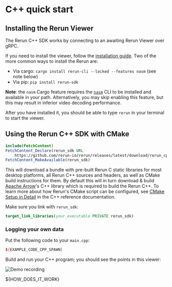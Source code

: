 # C++ quick start

## Installing the Rerun Viewer
The Rerun C++ SDK works by connecting to an awaiting Rerun Viewer over gRPC.

If you need to install the viewer, follow the [installation guide](https://www.rerun.io/docs/getting-started/installing-viewer). Two of the more common ways to install the Rerun are:
* Via cargo: `cargo install rerun-cli --locked --features nasm` (see note below)
* Via pip: `pip install rerun-sdk`

**Note**: the `nasm` Cargo feature requires the [`nasm`](https://github.com/netwide-assembler/nasm) CLI to be installed and available in your path.
Alternatively, you may skip enabling this feature, but this may result in inferior video decoding performance.

After you have installed it, you should be able to type `rerun` in your terminal to start the viewer.

## Using the Rerun C++ SDK with CMake
```cmake
include(FetchContent)
FetchContent_Declare(rerun_sdk URL
    https://github.com/rerun-io/rerun/releases/latest/download/rerun_cpp_sdk.zip)
FetchContent_MakeAvailable(rerun_sdk)
```

This will download a bundle with pre-built Rerun C static libraries for most desktop platforms,
all Rerun C++ sources and headers, as well as CMake build instructions for them.
By default this will in turn download & build [Apache Arrow](https://arrow.apache.org/)'s C++ library which is required to build the Rerun C++.
To learn more about how Rerun's CMake script can be configured, see [CMake Setup in Detail](https://ref.rerun.io/docs/cpp/stable/md__2home_2runner_2work_2rerun_2rerun_2rerun__cpp_2cmake__setup__in__detail.html) in the C++ reference documentation.

Make sure you link with `rerun_sdk`:
```cmake
target_link_libraries(your_executable PRIVATE rerun_sdk)
```

### Logging your own data

Put the following code to your `main.cpp`:

```cpp
${EXAMPLE_CODE_CPP_SPAWN}
```

Build and run your C++ program; you should see the points in this viewer:

![Demo recording](https://static.rerun.io/intro_rust_result/cc780eb9bf014d8b1a68fac174b654931f92e14f/768w.png)

${HOW_DOES_IT_WORK}
